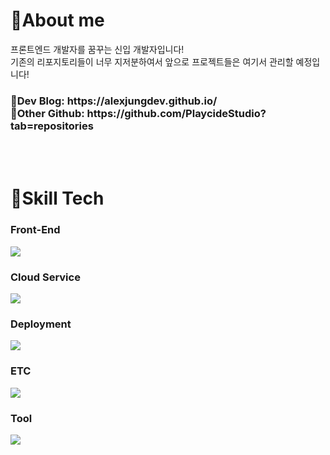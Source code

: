 <h1>👀About me</h1>
프론트엔드 개발자를 꿈꾸는 신입 개발자입니다!
<br/>
기존의 리포지토리들이 너무 지저분하여서 앞으로 프로젝트들은 여기서 관리할 예정입니다!
<p/>
<p/>
<h3>📖Dev Blog: https://alexjungdev.github.io/
<br/>
🔗Other Github: https://github.com/PlaycideStudio?tab=repositories</h3>
<br/>
<br/>
<h1>🔨Skill Tech</h1>
<h3>Front-End</h3>
<img src=https://skillicons.dev/icons?i=html,css,js,react,nextjs,styledcomponents,tailwind,wasm/>
<h3>Cloud Service</h3>
<img src=https://skillicons.dev/icons?i=cloudflare,azure,wasm/>
<h3>Deployment</h3>
<img src=https://skillicons.dev/icons?i=cloudflare,vercel,wasm/>
<h3>ETC</h3>
<img src=https://skillicons.dev/icons?i=unity,cs,wasm/>
<h3>Tool</h3>
<img src=https://skillicons.dev/icons?i=github,git,vscode,visualstudio,wasm/>
